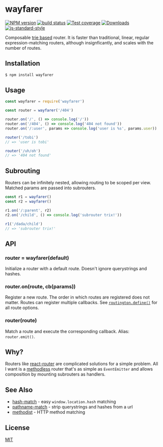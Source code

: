 # wayfarer
[![NPM version][npm-image]][npm-url]
[![build status][travis-image]][travis-url]
[![Test coverage][coveralls-image]][coveralls-url]
[![Downloads][downloads-image]][downloads-url]
[![js-standard-style][standard-image]][standard-url]

Composable [trie based](https://github.com/jonathanong/routington/) router.
It is faster than traditional, linear, regular expression-matching routers,
although insignficantly, and scales with the number of routes.

## Installation
```bash
$ npm install wayfarer
```

## Usage
```js
const wayfarer = require('wayfarer')

const router = wayfarer('/404')

router.on('/', () => console.log('/'))
router.on('/404', () => console.log('404 not found'))
router.on('/:user', params => console.log('user is %s', params.user))

router('/tobi')
// => 'user is tobi'

router('/uh/oh')
// => '404 not found'
```

## Subrouting
Routers can be infinitely nested, allowing routing to be scoped per view.
Matched params are passed into subrouters.
```js
const r1 = wayfarer()
const r2 = wayfarer()

r1.on('/:parent', r2)
r2.on('/child', () => console.log('subrouter trix!'))

r1('/dada/child')
// => 'subrouter trix!'
```

## API
### router = wayfarer(default)
Initialize a router with a default route. Doesn't ignore querystrings and hashes.

### router.on(route, cb(params))
Register a new route. The order in which routes are registered does not matter.
Routes can register multiple callbacks. See
[`routington.define()`](https://github.com/pillarjs/routington#nodes-node--routerdefineroute)
for all route options.

### router(route)
Match a route and execute the corresponding callback. Alias: `router.emit()`.

## Why?
Routers like [react-router](https://github.com/rackt/react-router) are
complicated solutions for a simple problem. All I want is a
[methodless](http://www.w3.org/Protocols/rfc2616/rfc2616-sec9.html) router
that's as simple as `EventEmitter` and allows composition by mounting
subrouters as handlers.

## See Also
- [hash-match](https://github.com/sethvincent/hash-match) - easy `window.location.hash` matching
- [pathname-match](https://github.com/yoshuawuyts/pathname-match) - strip querystrings and hashes from a url
- [methodist](https://github.com/yoshuawuyts/methodist) - HTTP method matching

## License
[MIT](https://tldrlegal.com/license/mit-license)

[npm-image]: https://img.shields.io/npm/v/wayfarer.svg?style=flat-square
[npm-url]: https://npmjs.org/package/wayfarer
[travis-image]: https://img.shields.io/travis/yoshuawuyts/wayfarer/master.svg?style=flat-square
[travis-url]: https://travis-ci.org/yoshuawuyts/wayfarer
[coveralls-image]: https://img.shields.io/coveralls/yoshuawuyts/wayfarer.svg?style=flat-square
[coveralls-url]: https://coveralls.io/r/yoshuawuyts/wayfarer?branch=master
[downloads-image]: http://img.shields.io/npm/dm/wayfarer.svg?style=flat-square
[downloads-url]: https://npmjs.org/package/wayfarer
[standard-image]: https://img.shields.io/badge/code%20style-standard-brightgreen.svg?style=flat-square
[standard-url]: https://github.com/feross/standard
